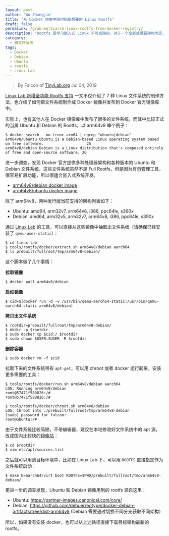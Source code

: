 ```yaml
---
layout: post
author: 'Wu Zhangjin'
title: "从 Docker 镜像中随时抓取想要的 Linux Rootfs"
draft: false
permalink: /grab-multiarch-linux-rootfs-from-docker-registry/
description: "Rootfs 是学习嵌入式 Linux 不可或缺的，对于一个全新处理器架构而言，快速获得一个可用的 Rootfs 非常关键，本文介绍如何从 Docker 镜像库中获取这样的资源。"
category:
  - 根文件系统
tags:
  - Docker
  - Debian
  - Ubuntu
  - rootfs
  - Linux Lab
---
```


> By Falcon of [TinyLab.org][1]
> Jul 04, 2019

[Linux Lab 新增全功能 Rootfs 支持](http://tinylab.org/linux-lab-full-rootfs/) 一文不仅介绍了 7 种 Linux 文件系统的制作方法，也介绍了如何把文件系统制作成 Docker 镜像并发布到 Docker 官方镜像库中。

实际上，也有其他人在 Docker 镜像库中发布了很多的文件系统，而其中比较正式的当属 Ubuntu 和 Debian 的 Rootfs，以 arm64v8 举个例子：

    $ docker search --no-trunc arm64 | egrep "ubuntu|debian"
    arm64v8/ubuntu Ubuntu is a Debian-based Linux operating system based on free software.                   25
    arm64v8/debian Debian is a Linux distribution that's composed entirely of free and open-source software. 20

进一步调查，发现 Docker 官方提供多种处理器架构和各种版本的 Ubuntu 和 Debian 文件系统，这些文件系统虽然不是 Full Rootfs，但是因为有包管理工具，很容易扩展功能，所以很适合嵌入式系统开发。

  * [arm64v8/debian docker image](https://hub.docker.com/r/arm64v8/debian)
  * [arm64v8/ubuntu docker image](https://hub.docker.com/r/arm64v8/ubuntu)

除了 arm64v8，两种发行版当前支持的架构列表如下：

  * Ubuntu: amd64, arm32v7, arm64v8, i386, ppc64le, s390x
  * Debian: amd64, arm32v5, arm32v7, arm64v8, i386, ppc64le, s390x

通过 [Linux Lab](/linux-lab) 的工具，可以直接从这些镜像中抽取出文件系统（请确保已经安装了 `qemu-user-static`）：

    $ cd linux-lab
    $ tools/rootfs/docker/extract.sh arm64v8/debian aarch64
    $ ls prebuilt/fullroot/tmp/arm64v8-debian/

这个脚本做了几个事情：

**拉取镜像**

    $ docker pull arm64v8/debian

**启动镜像**

    $ cid=$(docker run -d -v /usr/bin/qemu-aarch64-static:/usr/bin/qemu-aarch64-static arm64v8/debian)

**拷贝出文件系统**

    $ rootdir=prebuilt/fullroot/tmp/arm64v8-debian/
    $ mkdir -p $rootdir
    $ sudo docker cp $cid:/ $rootdir
    $ sudo chown $USER:$USER -R $rootdir

**删除容器**

    $ sudo docker rm -f $cid

拉取下来的文件系统带有 `apt-get`，可以用 chroot 或者 docker 运行起来，安装更多需要的工具：

    $ tools/rootfs/docker/run.sh arm64v8/debian aarch64
    LOG: Running arm64v8/debian
    root@57471f588826:/#
    root@57471f588826:/#

    $ tools/rootfs/docker/chroot.sh arm64v8/debian
    LOG: Chroot into ./prebuilt/fullroot/tmp/arm64v8-debian
    [sudo] password for falcon:
    root@ubuntu:/#

由于文件系统比较简陋，不带编辑器，建议在本地修改好文件系统中的 apt 源，改成国内比较快的[镜像站](http://tinylab.org/mirror-sites-in-great-china/)：

    $ cd $rootdir
    $ vim etc/apt/sources.list

之后就可以用到目标环境中，比如在 Linux Lab 下，可以用 `ROOTFS` 直接指定作为文件系统启动：

    $ make b=aarch64/virt boot ROOTFS=$PWD/prebuilt/fullroot/tmp/arm64v8-debian/

更进一步的调查发现，Ubuntu 和 Debian 镜像用到的 rootfs 源自这里：

  * Ubuntu: <https://partner-images.canonical.com/core/>
  * Debian: <https://github.com/debuerreotype/docker-debian-artifacts/tree/dist-arm64v8>
    (Debian 需要通过切换不同分支获取不同架构）

所以，如果没有安装 docker，也可以从上述路径直接下载目标架构最新的 rootfs。

[1]: http://tinylab.org
